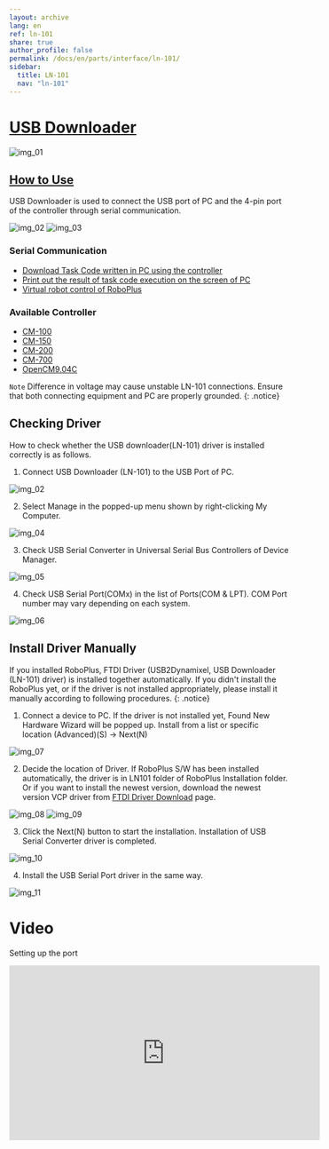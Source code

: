```yaml
---
layout: archive
lang: en
ref: ln-101
share: true
author_profile: false
permalink: /docs/en/parts/interface/ln-101/
sidebar:
  title: LN-101
  nav: "ln-101"
---
```



# [USB Downloader](#usb-downloader)

![img_01][img_01]

## [How to Use](#how-to-use)

USB Downloader is used to connect the USB port of PC and the 4-pin port of the controller through serial communication.

![img_02][img_02]
![img_03][img_03]

### Serial Communication

- [Download Task Code written in PC using the controller][download_task_code]
- [Print out the result of task code execution on the screen of PC][task_result_print]
- [Virtual robot control of RoboPlus][virtual_robot_control]

### Available Controller
- [CM-100][cm-100]
- [CM-150][cm-150]
- [CM-200][cm-200]
- [CM-700][cm-700]
- [OpenCM9.04C][opencm9.04]

`Note` Difference in voltage may cause unstable LN-101 connections. Ensure that both connecting equipment and PC are properly grounded.
{: .notice}

## Checking Driver

How to check whether the USB downloader(LN-101) driver is installed correctly is as follows.

1. Connect USB Downloader (LN-101) to the USB Port of PC.

  ![img_02][img_02]

2. Select Manage in the popped-up menu shown by right-clicking My Computer.

  ![img_04][img_04]

3. Check USB Serial Converter in Universal Serial Bus Controllers of Device Manager.

  ![img_05][img_05]

4. Check USB Serial Port(COMx) in the list of Ports(COM & LPT). COM Port number may vary depending on each system.

  ![img_06][img_06]

## Install Driver Manually

If you installed RoboPlus, FTDI Driver (USB2Dynamixel, USB Downloader (LN-101) driver) is installed together automatically. If you didn't install the RoboPlus yet, or if the driver is not installed appropriately, please install it manually according to following procedures.
{: .notice}

1. Connect a device to PC. If the driver is not installed yet, Found New Hardware Wizard will be popped up. Install from a list or specific location (Advanced)(S) -> Next(N)

  ![img_07][img_07]

2. Decide the location of Driver. If RoboPlus S/W has been installed automatically, the driver is in LN101 folder of RoboPlus Installation folder. Or if you want to install the newest version, download the newest version VCP driver from [FTDI Driver Download][ftdi] page.

  ![img_08][img_08]
  ![img_09][img_09]

3. Click the Next(N) button to start the installation. Installation of USB Serial Converter driver is completed.

  ![img_10][img_10]

4. Install the USB Serial Port driver in the same way.

  ![img_11][img_11]


# Video

Setting up the port
<iframe width="560" height="315" src="https://www.youtube.com/embed/UlD4C1XMsgo" frameborder="0" allowfullscreen></iframe>

[download_task_code]: /emanual/docs/en/software/rplus1/task/getting_started/#program-download
[task_result_print]: /emanual/docs/en/software/rplus1/task/getting_started/#print-on-the-screen
[virtual_robot_control]: /emanual/docs/en/software/rplus1/task/getting_started/#virtual-robot-control
[cm-100]: /emanual/docs/en/parts/controller/cm_100/
[cm-150]: /emanual/docs/en/parts/controller/cm_150/
[cm-200]: /emanual/docs/en/parts/controller/cm_200/
[cm-700]: /emanual/docs/en/parts/controller/cm_700/
[opencm9.04]: /emanual/docs/en/parts/controller/opencm_904/
[ftdi]: http://www.ftdichip.com/Drivers/VCP.htm
[img_01]: /emanual/assets/images/parts/interface/ln101.jpg
[img_02]: /emanual/assets/images/edu/task_download_01.jpg
[img_03]: /emanual/assets/images/parts/interface/ln101_to_cm700.png
[img_04]: /emanual/assets/images/parts/interface/ln101_01.png
[img_05]: /emanual/assets/images/parts/interface/ln101_02.png
[img_06]: /emanual/assets/images/parts/interface/ln101_03.png
[img_07]: /emanual/assets/images/parts/interface/ln101_04.png
[img_08]: /emanual/assets/images/parts/interface/ln101_05.png
[img_09]: /emanual/assets/images/parts/interface/ln101_06.png
[img_10]: /emanual/assets/images/parts/interface/ln101_07.png
[img_11]: /emanual/assets/images/parts/interface/ln101_08.png
